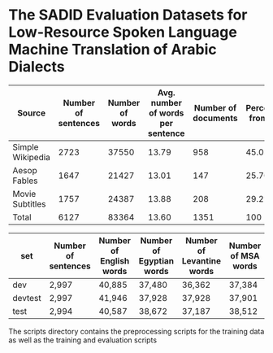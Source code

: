# The SADID Evaluation Datasets for Low-Resource Spoken Language Machine Translation of Arabic Dialects

| Source           | Number of sentences | Number of words | Avg. number of words per sentence | Number of documents | Percentage from total |
|------------------|---------------------|-----------------|-----------------------------------|---------------------|-----------------------|
| Simple Wikipedia | 2723                | 37550           | 13.79                             | 958                 | 45.05                 |
| Aesop Fables     | 1647                | 21427           | 13.01                             | 147                 | 25.70                 |
| Movie Subtitles  | 1757                | 24387           | 13.88                             | 208                 | 29.25                 |
| Total            | 6127                | 83364           | 13.60                             | 1351                | 100                   |


| set     | Number of sentences     | Number of English words     | Number of Egyptian words     | Number of Levantine words     | Number of MSA words     |
|---------|-------------------------|-----------------------------|------------------------------|-------------------------------|-------------------------|
| dev     | 2,997                   | 40,885                      | 37,480                       | 36,362                        | 37,384                  |
| devtest | 2,997                   | 41,946                      | 37,928                       | 37,928                        | 37,901                  |
| test    | 2,994                   | 40,587                      | 38,672                       | 37,187                        | 38,512                  |

The scripts directory contains the preprocessing scripts for the training data as well as the training and evaluation scripts
